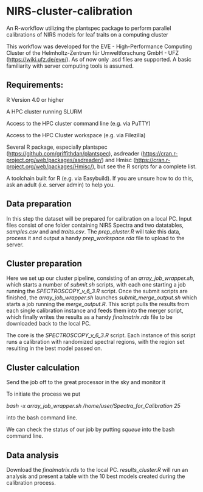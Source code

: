 # NIRS-cluster-calibration
An R-workflow utilizing the plantspec package to perform parallel calibrations of NIRS models for leaf traits on a computing cluster

This workflow was developed for the EVE - High-Performance Computing Cluster of the Helmholtz-Zentrum für Umweltforschung GmbH - UFZ (https://wiki.ufz.de/eve/). As of now only .asd files are supported. A basic familiarity with server computing tools is assumed. 

## Requirements:
R Version 4.0 or higher

A HPC cluster running SLURM

Access to the HPC cluster command line (e.g. via PuTTY)

Access to the HPC Cluster workspace (e.g. via Filezilla)

Several R package, especially plantspec (https://github.com/griffithdan/plantspec), asdreader (https://cran.r-project.org/web/packages/asdreader/) and Hmisc (https://cran.r-project.org/web/packages/Hmisc/), but see the R scripts for a complete list. 

A toolchain built for R (e.g. via Easybuild). If you are unsure how to do this, ask an adult (i.e. server admin) to help you. 

## Data preparation
In this step the dataset will be prepared for calibration on a local PC. Input files consist of one folder containing NIRS Spectra and two datatables, *samples.csv* and and *traits.csv*. The *prep_cluster.R* will take this data, process it and output a handy *prep_workspace.rda* file to upload to the server. 

## Cluster preparation
Here we set up our cluster pipeline, consisting of an *array_job_wrapper.sh*, which starts a number of *submit.sh* scripts, with each one starting a job running the *SPECTROSCOPY_v_6_3.R* script. Once the submit scripts are finished, the *array_job_wrapper.sh* launches *submit_merge_output.sh* which starts a job running the *merge_output.R*. This script pulls the results from each single calibration instance and feeds them into the merger script, which finally writes the results as a handy *finalmatrix.rds* file to be downloaded back to the local PC. 

The core is the *SPECTROSCOPY_v_6_3.R* script. Each instance of this script runs a calibration with randomized spectral regions, with the region set resulting in the best model passed on.

## Cluster calculation
Send the job off to the great processor in the sky and monitor it

To initiate the process we put 

*bash -x array_job_wrapper.sh /home/user/Spectra_for_Calibration 25*

into the bash command line. 

We can check the status of our job by putting *squeue* into the bash command line. 

## Data analysis
Download the *finalmatrix.rds* to the local PC. *results_cluster.R* will run an analysis and present a table with the 10 best models created during the calibration process. 

